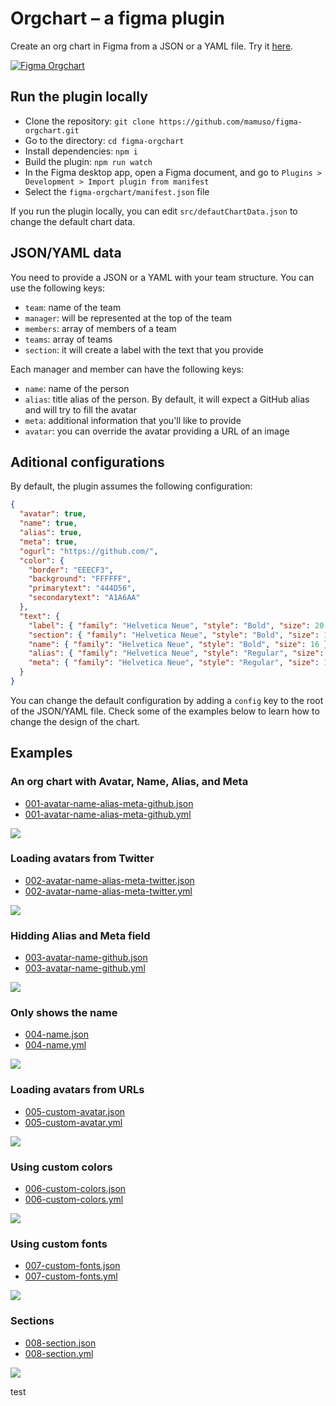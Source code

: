 # Orgchart – a figma plugin

Create an org chart in Figma from a JSON or a YAML file. Try it [here](https://www.figma.com/community/plugin/1091247524080548244/Orgchart).

[![Figma Orgchart](https://user-images.githubusercontent.com/3992/161352441-ad5ed9cf-8fe2-45fb-860c-cce430de40c1.png)](https://www.figma.com/community/plugin/1091247524080548244/Orgchart)

## Run the plugin locally

- Clone the repository: `git clone https://github.com/mamuso/figma-orgchart.git`
- Go to the directory: `cd figma-orgchart`
- Install dependencies: `npm i`
- Build the plugin: `npm run watch`
- In the Figma desktop app, open a Figma document, and go to `Plugins > Development > Import plugin from manifest`
- Select the `figma-orgchart/manifest.json` file

If you run the plugin locally, you can edit `src/defautChartData.json` to change the default chart data.

## JSON/YAML data

You need to provide a JSON or a YAML with your team structure. You can use the following keys:

- `team`: name of the team
- `manager`: will be represented at the top of the team
- `members`: array of members of a team
- `teams`: array of teams
- `section`: it will create a label with the text that you provide

Each manager and member can have the following keys:

- `name`: name of the person
- `alias`: title alias of the person. By default, it will expect a GitHub alias and will try to fill the avatar
- `meta`: additional information that you'll like to provide
- `avatar`: you can override the avatar providing a URL of an image

## Aditional configurations

By default, the plugin assumes the following configuration:

```json
{
  "avatar": true,
  "name": true,
  "alias": true,
  "meta": true,
  "ogurl": "https://github.com/",
  "color": {
    "border": "EEECF3",
    "background": "FFFFFF",
    "primarytext": "444D56",
    "secondarytext": "A1A6AA"
  },
  "text": {
    "label": { "family": "Helvetica Neue", "style": "Bold", "size": 20 },
    "section": { "family": "Helvetica Neue", "style": "Bold", "size": 18 },
    "name": { "family": "Helvetica Neue", "style": "Bold", "size": 16 },
    "alias": { "family": "Helvetica Neue", "style": "Regular", "size": 12 },
    "meta": { "family": "Helvetica Neue", "style": "Regular", "size": 12 }
  }
}
```

You can change the default configuration by adding a `config` key to the root of the JSON/YAML file. Check some of the examples below to learn how to change the design of the chart.

## Examples

### An org chart with Avatar, Name, Alias, and Meta

- [001-avatar-name-alias-meta-github.json](examples/001-avatar-name-alias-meta-github.json)
- [001-avatar-name-alias-meta-github.yml](examples/001-avatar-name-alias-meta-github.yml)

![](assets/001-avatar-name-alias-meta-github.png)

### Loading avatars from Twitter

- [002-avatar-name-alias-meta-twitter.json](examples/002-avatar-name-alias-meta-twitter.json)
- [002-avatar-name-alias-meta-twitter.yml](examples/002-avatar-name-alias-meta-twitter.yml)

![](assets/002-avatar-name-alias-meta-twitter.png)

### Hidding Alias and Meta field

- [003-avatar-name-github.json](examples/003-avatar-name-github.json)
- [003-avatar-name-github.yml](examples/003-avatar-name-github.yml)

![](assets/003-avatar-name-github.png)

### Only shows the name

- [004-name.json](examples/004-name.json)
- [004-name.yml](examples/004-name.yml)

![](assets/004-name.png)

### Loading avatars from URLs

- [005-custom-avatar.json](examples/005-custom-avatar.json)
- [005-custom-avatar.yml](examples/005-custom-avatar.yml)

![](assets/005-custom-avatar.png)

### Using custom colors

- [006-custom-colors.json](examples/006-custom-colors.json)
- [006-custom-colors.yml](examples/006-custom-colors.yml)

![](assets/006-custom-colors.png)

### Using custom fonts

- [007-custom-fonts.json](examples/007-custom-fonts.json)
- [007-custom-fonts.yml](examples/007-custom-fonts.yml)

![](assets/007-custom-fonts.png)

### Sections

- [008-section.json](examples/008-section.json)
- [008-section.yml](examples/008-section.yml)

![](assets/008-section.png)


test
